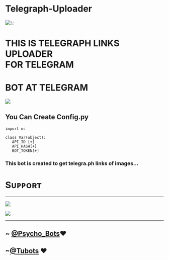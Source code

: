 # Telegraph-Uploader 
[![✨](https://telegra.ph/file/1434d9d0eb6a8bf00456a.jpg)](https://t.me/Psycho_Bots)
# <p> THIS IS TELEGRAPH LINKS UPLOADER <br> FOR TELEGRAM </p>
# BOT AT TELEGRAM 



<a href="http://t.me/tele_GraphRoBot" target="_blank"><img src="https://img.shields.io/badge/BOT-IN%20TELEGRAM-black.svg?style=for-the-badge&logo=Telegram"></a>

 
 
## You Can Create Config.py 
```python3
import os 

class Var(object): 
   API_ID [+]
   API_HASH[+]
   BOT_TOKEN[+]

```

### This bot is created to get telegra.ph links of images...

# Sᴜᴘᴘᴏʀᴛ 
<hr>
<a href="https://telegram.me/Psycho_Bots" target="_blank"><img src="https://img.shields.io/badge/Updates-Channel-yellow.svg?style=for-the-badge&logo=Telegram"></a>

<a href="https://telegram.me/PsychoBots_Chat" target="_blank"><img src="https://img.shields.io/badge/Support-Group-green.svg?style=for-the-badge&logo=Telegram"></a>
<hr>


## ~ [@Psycho_Bots](https://t.me/PsychoBots)❤️

## ~[@Tubots](https://t.me/tubots) ❤️
